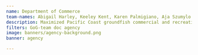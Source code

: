 ```yaml
---
name: Department of Commerce
team-names: Abigail Harley, Keeley Kent, Karen Palmigiano, Aja Szumylo
description: Maximized Pacific Coast groundfish commercial and recreational fishing opportunities by streamlining restrictive rules and regulations. These rulemaking actions ensure the productivity and sustainability of West Coast groundfish fisheries and fishing communities through science-based decision-making, saving operators between $50,000 - $100,000 per vessel and creating up to 2,600 jobs.
filters: GoG-team doc agency
image: banners/agency-background.png
banner: agency

---
```

